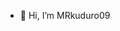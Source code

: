 - 👋 Hi, I’m MRkuduro09

<!---
MRkuduro09/MRkuduro09 is a ✨ special ✨ repository because its `README.md` (this file) appears on your GitHub profile.
You can click the Preview link to take a look at your changes.
--->
